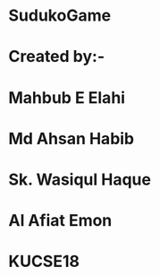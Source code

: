 # SudukoGame
# Created by:-
# Mahbub E Elahi
# Md Ahsan Habib
# Sk. Wasiqul Haque
# Al Afiat Emon
# KUCSE18

